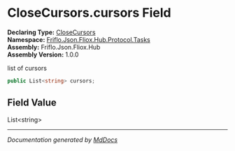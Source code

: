 ﻿<!--  
  <auto-generated>   
    The contents of this file were generated by a tool.  
    Changes to this file may be list if the file is regenerated  
  </auto-generated>   
-->

# CloseCursors.cursors Field

**Declaring Type:** [CloseCursors](../index.md)  
**Namespace:** [Friflo.Json.Fliox.Hub.Protocol.Tasks](../../index.md)  
**Assembly:** Friflo.Json.Fliox.Hub  
**Assembly Version:** 1.0.0

list of cursors

```csharp
public List<string> cursors;
```

## Field Value

List\<string\>

___

*Documentation generated by [MdDocs](https://github.com/ap0llo/mddocs)*
